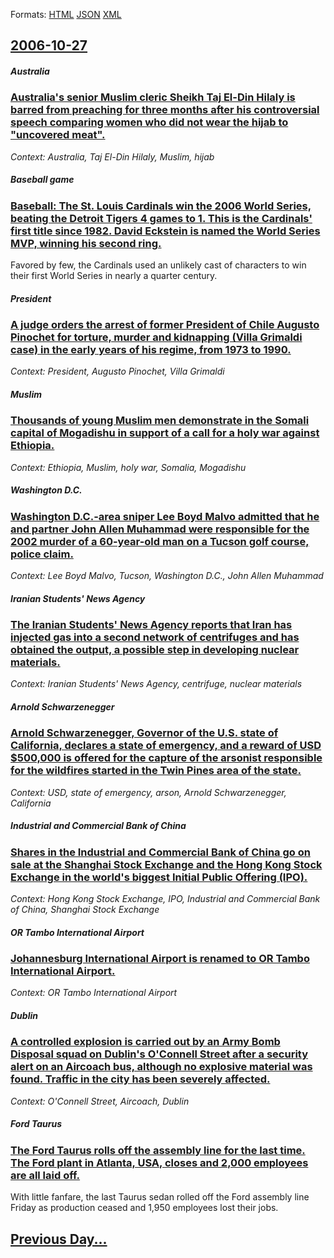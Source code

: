 
Formats: [HTML](2006/10/27/index.html)  [JSON](2006/10/27/index.json)  [XML](2006/10/27/index.xml)  

## [2006-10-27](/news/2006/10/27/index.md)

##### Australia
### [ Australia's senior Muslim cleric Sheikh Taj El-Din Hilaly is barred from preaching for three months after his controversial speech comparing women who did not wear the hijab to "uncovered meat". ](/news/2006/10/27/australia-s-senior-muslim-cleric-sheikh-taj-el-din-hilaly-is-barred-from-preaching-for-three-months-after-his-controversial-speech-comparin.md)
_Context: Australia, Taj El-Din Hilaly, Muslim, hijab_

##### Baseball game
### [ Baseball: The St. Louis Cardinals win the 2006 World Series, beating the Detroit Tigers 4 games to 1. This is the Cardinals' first title since 1982. David Eckstein is named the World Series MVP, winning his second ring. ](/news/2006/10/27/baseball-the-st-louis-cardinals-win-the-2006-world-series-beating-the-detroit-tigers-4-games-to-1-this-is-the-cardinals-first-title-si.md)
Favored by few, the Cardinals used an unlikely cast of characters to win their first World Series in nearly a quarter century.

##### President
### [ A judge orders the arrest of former President of Chile Augusto Pinochet for torture, murder and kidnapping (Villa Grimaldi case) in the early years of his regime, from 1973 to 1990. ](/news/2006/10/27/a-judge-orders-the-arrest-of-former-president-of-chile-augusto-pinochet-for-torture-murder-and-kidnapping-villa-grimaldi-case-in-the-ear.md)
_Context: President, Augusto Pinochet, Villa Grimaldi_

##### Muslim
### [ Thousands of young Muslim men demonstrate in the Somali capital of Mogadishu in support of a call for a holy war against Ethiopia. ](/news/2006/10/27/thousands-of-young-muslim-men-demonstrate-in-the-somali-capital-of-mogadishu-in-support-of-a-call-for-a-holy-war-against-ethiopia.md)
_Context: Ethiopia, Muslim, holy war, Somalia, Mogadishu_

##### Washington D.C.
### [ Washington D.C.-area sniper Lee Boyd Malvo admitted that he and partner John Allen Muhammad were responsible for the 2002 murder of a 60-year-old man on a Tucson golf course, police claim. ](/news/2006/10/27/washington-d-c-area-sniper-lee-boyd-malvo-admitted-that-he-and-partner-john-allen-muhammad-were-responsible-for-the-2002-murder-of-a-60-ye.md)
_Context: Lee Boyd Malvo, Tucson, Washington D.C., John Allen Muhammad_

##### Iranian Students' News Agency
### [ The Iranian Students' News Agency reports that Iran has injected gas into a second network of centrifuges and has obtained the output, a possible step in developing nuclear materials. ](/news/2006/10/27/the-iranian-students-news-agency-reports-that-iran-has-injected-gas-into-a-second-network-of-centrifuges-and-has-obtained-the-output-a-po.md)
_Context: Iranian Students' News Agency, centrifuge, nuclear materials_

##### Arnold Schwarzenegger
### [ Arnold Schwarzenegger, Governor of the U.S. state of California, declares a state of emergency, and a reward of USD $500,000 is offered for the capture of the arsonist responsible for the wildfires started in the Twin Pines area of the state.](/news/2006/10/27/arnold-schwarzenegger-governor-of-the-u-s-state-of-california-declares-a-state-of-emergency-and-a-reward-of-usd-500-000-is-offered-for.md)
_Context: USD, state of emergency, arson, Arnold Schwarzenegger, California_

##### Industrial and Commercial Bank of China
### [ Shares in the Industrial and Commercial Bank of China go on sale at the Shanghai Stock Exchange and the Hong Kong Stock Exchange in the world's biggest Initial Public Offering (IPO). ](/news/2006/10/27/shares-in-the-industrial-and-commercial-bank-of-china-go-on-sale-at-the-shanghai-stock-exchange-and-the-hong-kong-stock-exchange-in-the-wor.md)
_Context: Hong Kong Stock Exchange, IPO, Industrial and Commercial Bank of China, Shanghai Stock Exchange_

##### OR Tambo International Airport
### [ Johannesburg International Airport is renamed to OR Tambo International Airport. ](/news/2006/10/27/johannesburg-international-airport-is-renamed-to-or-tambo-international-airport.md)
_Context: OR Tambo International Airport_

##### Dublin
### [ A controlled explosion is carried out by an Army Bomb Disposal squad on Dublin's O'Connell Street after a security alert on an Aircoach bus, although no explosive material was found. Traffic in the city has been severely affected. ](/news/2006/10/27/a-controlled-explosion-is-carried-out-by-an-army-bomb-disposal-squad-on-dublin-s-o-connell-street-after-a-security-alert-on-an-aircoach-bus.md)
_Context: O'Connell Street, Aircoach, Dublin_

##### Ford Taurus
### [ The Ford Taurus rolls off the assembly line for the last time. The Ford plant in Atlanta, USA, closes and 2,000 employees are all laid off. ](/news/2006/10/27/the-ford-taurus-rolls-off-the-assembly-line-for-the-last-time-the-ford-plant-in-atlanta-usa-closes-and-2-000-employees-are-all-laid-off.md)
With little fanfare, the last Taurus sedan rolled off the Ford assembly line Friday as production ceased and 1,950 employees lost their jobs.

## [Previous Day...](/news/2006/10/26/index.md)

